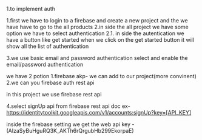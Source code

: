 1.to implement auth

1.first we have to login to a firebase and create a new project and the we have have to go to the all products
2.in side the all project we have some option we have to select authentication
2.1. in side the autentication we have a button like get started when we click on the get started button it will show all the list of authentication

3.we use basic email and password authentication select and enable the email/password authentication

we have 2 potion
1.firebase akp- we can add to our project(more convinent)
2.we can you firebase auth rest api

in this project we use firebase rest api

4.select signUp api from firebase rest api doc
ex-https://identitytoolkit.googleapis.com/v1/accounts:signUp?key=[API_KEY]

inside the firebase setting we get the web api key - (AIzaSyBuHguRQ3K_AKTh6rQrgubHb299EkorpaE)
